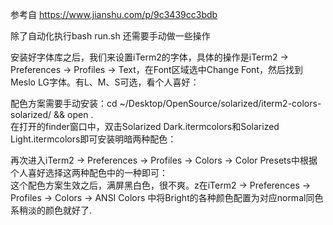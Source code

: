 参考自 https://www.jianshu.com/p/9c3439cc3bdb

除了自动化执行bash run.sh   还需要手动做一些操作

安装好字体库之后，我们来设置iTerm2的字体，具体的操作是iTerm2 -> Preferences -> Profiles -> Text，在Font区域选中Change Font，然后找到Meslo LG字体。有L、M、S可选，看个人喜好：

配色方案需要手动安装：cd ~/Desktop/OpenSource/solarized/iterm2-colors-solarized/ && open .  
在打开的finder窗口中，双击Solarized Dark.itermcolors和Solarized Light.itermcolors即可安装明暗两种配色：

再次进入iTerm2 -> Preferences -> Profiles -> Colors -> Color Presets中根据个人喜好选择这两种配色中的一种即可：  
这个配色方案生效之后，满屏黑白色，很不爽。z在iTerm2 -> Preferences -> Profiles -> Colors -> ANSI Colors 中将Bright的各种颜色配置为对应normal同色系稍淡的颜色就好了.
